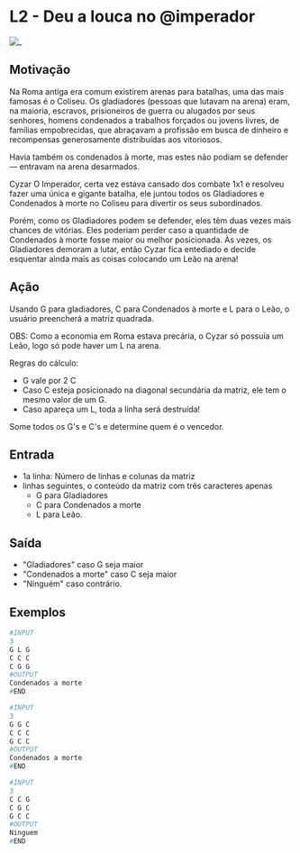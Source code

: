 # L2 - Deu a louca no @imperador

![_](https://raw.githubusercontent.com/qxcodefup/arcade/master/base/imperador/cover.jpg)

## Motivação

Na Roma antiga era comum existirem arenas para batalhas, uma das mais famosas é o Coliseu.
Os gladiadores (pessoas que lutavam na arena) eram, na maioria, escravos, prisioneiros de guerra
ou alugados por seus senhores, homens condenados a trabalhos forçados ou jovens livres, de famílias
empobrecidas, que abraçavam a profissão em busca de dinheiro e recompensas generosamente distribuídas aos vitoriosos.

Havia também os condenados à morte, mas estes não podiam se defender — entravam na arena desarmados.

Cyzar O Imperador, certa vez estava cansado dos combate 1x1 e resolveu fazer uma única e gigante batalha, ele juntou todos os Gladiadores e Condenados à morte no Coliseu para divertir os seus subordinados.

Porém, como os Gladiadores podem se defender, eles têm duas vezes mais chances de vitórias. Eles poderiam perder caso a quantidade de Condenados à morte fosse maior ou melhor posicionada. Às vezes, os Gladiadores demoram a lutar, então Cyzar fica entediado e decide esquentar ainda mais as coisas colocando um Leão na arena!

## Ação

Usando G para gladiadores, C para Condenados à morte e L para o Leão, o usuário preencherá a matriz quadrada.

OBS: Como a economia em Roma estava precária, o Cyzar só possuía um Leão, logo só pode haver um L na arena.

Regras do cálculo:

- G vale por 2 C
- Caso C esteja posicionado na diagonal secundária da matriz, ele tem o mesmo valor de um G.
- Caso apareça um L, toda a linha será destruída!

Some todos os G's e C's e determine quem é o vencedor.

## Entrada

- 1a linha: Número de linhas e colunas da matriz
- linhas seguintes, o conteúdo da matriz com três caracteres apenas
  - G para Gladiadores
  - C para Condenados a morte
  - L para Leão.

## Saída

- "Gladiadores" caso G seja maior
- "Condenados a morte" caso C seja maior
- "Ninguém" caso contrário.

## Exemplos

``` py
#INPUT
3
G L G
C C C
C G G
#OUTPUT
Condenados a morte
#END

#INPUT
3
G G C
C C C
G C C
#OUTPUT
Condenados a morte
#END

#INPUT
3
C C G
C G C
G C C
#OUTPUT
Ninguem
#END
```
